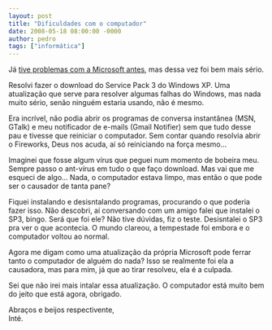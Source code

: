 ```yaml
---
layout: post
title: "Dificuldades com o computador"
date: 2008-05-18 08:00:00 -0000
author: pedro
tags: ["informática"]
---
```

Já <a href="http://127.0.0.1:4000/blog/2007/08/18/Por-isso-as-pessoas-nao-gostam-da-Microsoft.html">tive problemas com a Microsoft antes</a>, mas dessa vez foi bem mais sério.

Resolvi fazer o download do Service Pack 3 do Windows XP. Uma atualização que serve para resolver algumas falhas do Windows, mas nada muito sério, senão ninguém estaria usando, não é mesmo.

Era incrível, não podia abrir os programas de conversa instantânea (MSN, GTalk) e meu notificador de e-mails (Gmail Notifier) sem que tudo desse pau e tivesse que reiniciar o computador. Sem contar quando resolvia abrir o Fireworks, Deus nos acuda, aí só reiniciando na força mesmo...

Imaginei que fosse algum vírus que peguei num momento de bobeira meu. Sempre passo o ant-vírus em tudo o que faço download. Mas vai que me esqueci de algo... Nada, o computador estava limpo, mas então o que pode ser o causador de tanta pane?

Fiquei instalando e desisntalando programas, procurando o que poderia fazer isso. Não descobri, aí conversando com um amigo falei que instalei o SP3, bingo. Será que foi ele? Não tive dúvidas, fiz o teste. Desisntalei o SP3 pra ver o que acontecia. O mundo clareou, a tempestade foi embora e o computador voltou ao normal.

Agora me digam como uma atualização da própria Microsoft pode ferrar tanto o computador de alguém do nada? Isso se realmente foi ela a causadora, mas para mim, já que ao tirar resolveu, ela é a culpada.

Sei que não irei mais intalar essa atualização. O computador está muito bem do jeito que está agora, obrigado.

Abraços e beijos respectivente,  
Inté.